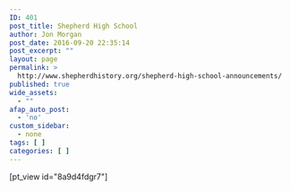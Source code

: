 ```yaml
---
ID: 401
post_title: Shepherd High School
author: Jon Morgan
post_date: 2016-09-20 22:35:14
post_excerpt: ""
layout: page
permalink: >
  http://www.shepherdhistory.org/shepherd-high-school-announcements/
published: true
wide_assets:
  - ""
afap_auto_post:
  - 'no'
custom_sidebar:
  - none
tags: [ ]
categories: [ ]
---
```

[pt_view id="8a9d4fdgr7"]